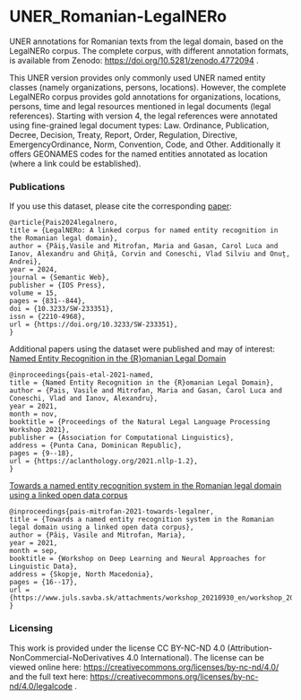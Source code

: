 # UNER_Romanian-LegalNERo
UNER annotations for Romanian texts from the legal domain, based on the LegalNERo corpus. The complete corpus, with different annotation formats, is available from Zenodo: https://doi.org/10.5281/zenodo.4772094 .

This UNER version provides only commonly used UNER named entity classes (namely organizations, persons, locations). However, the complete LegalNERo corpus provides gold annotations for organizations, locations, persons, time and legal resources mentioned in legal documents (legal references). Starting with version 4, the legal references were annotated using fine-grained legal document types: Law. Ordinance, Publication, Decree, Decision, Treaty, Report, Order, Regulation, Directive, EmergencyOrdinance, Norm, Convention, Code, and Other. Additionally it offers GEONAMES codes for the named entities annotated as location (where a link could be established). 

### Publications

If you use this dataset, please cite the corresponding [paper](https://doi.org/10.3233/SW-233351):
```
@article{Pais2024legalnero,
title = {LegalNERo: A linked corpus for named entity recognition in the Romanian legal domain},
author = {Păiș,Vasile and Mitrofan, Maria and Gasan, Carol Luca and Ianov, Alexandru and Ghiță, Corvin and Coneschi, Vlad Silviu and Onuț, Andrei},
year = 2024,
journal = {Semantic Web},
publisher = {IOS Press},
volume = 15,
pages = {831--844},
doi = {10.3233/SW-233351},
issn = {2210-4968},
url = {https://doi.org/10.3233/SW-233351},
}
```

Additional papers using the dataset were published and may of interest:
[Named Entity Recognition in the {R}omanian Legal Domain](https://aclanthology.org/2021.nllp-1.2)
```
@inproceedings{pais-etal-2021-named,
title = {Named Entity Recognition in the {R}omanian Legal Domain},
author = {Pais, Vasile and Mitrofan, Maria and Gasan, Carol Luca and Coneschi, Vlad and Ianov, Alexandru},
year = 2021,
month = nov,
booktitle = {Proceedings of the Natural Legal Language Processing Workshop 2021},
publisher = {Association for Computational Linguistics},
address = {Punta Cana, Dominican Republic},
pages = {9--18},
url = {https://aclanthology.org/2021.nllp-1.2},
}
```

[Towards a named entity recognition system in the Romanian legal domain using a linked open data corpus](https://www.juls.savba.sk/attachments/workshop_20210930_en/workshop_20210930_book_of_abstracts.pdf#page=16)
```
@inproceedings{pais-mitrofan-2021-towards-legalner,
title = {Towards a named entity recognition system in the Romanian legal domain using a linked open data corpus},
author = {Păiș, Vasile and Mitrofan, Maria},
year = 2021,
month = sep,
booktitle = {Workshop on Deep Learning and Neural Approaches for Linguistic Data},
address = {Skopje, North Macedonia},
pages = {16--17},
url = {https://www.juls.savba.sk/attachments/workshop_20210930_en/workshop_20210930_book_of_abstracts.pdf#page=16},
}
```

### Licensing

This work is provided under the license CC BY-NC-ND 4.0 (Attribution-NonCommercial-NoDerivatives 4.0 International).
The license can be viewed online here: https://creativecommons.org/licenses/by-nc-nd/4.0/ 
and the full text here: https://creativecommons.org/licenses/by-nc-nd/4.0/legalcode . 

